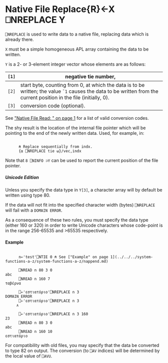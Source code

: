 




<h1 class="heading"><span class="name">Native File Replace</span><span class="command">{R}←X ⎕NREPLACE Y</span></h1>

`⎕NREPLACE` is used to write data to a native file, replacing data which is already there.


`X` must be a simple homogeneous APL array containing the data to be written.


`Y` is a 2- or 3-element integer vector whose elements are as follows:


| `[1]` | negative tie number, |
| --- | ---  |
| `[2]` | start byte, counting from 0, at which the data is to be written; the value `¯1` causes the data to be written from the current position in the file (initially, 0). |
| `[3]` | conversion code (optional). |



See ["Native File Read: " on page 1](../../../system-functions-a-z/system-functions-a-z/nread.md) for a list of valid conversion codes.


The shy result is the location of the internal file pointer which will be pointing to the end of the newly written data. Used, for example, in:
```apl

      ⍝ Replace sequentially from indx.
      {⍺ ⎕NREPLACE tie ⍵}/vec,indx 
```


Note that `8 ⎕NINFO ⊃Y`  can be used to report the current position of the file pointer.

##### Unicode Edition


Unless you specify the data type in `Y[3]`, a character array will by default be written using type 80.


If the data will not fit into the specified character width (bytes) `⎕NREPLACE` will fail with a `DOMAIN ERROR`.


As a consequence of these two rules, you must specify the data type (either 160 or 320) in order to write Unicode characters whose code-point is in the range 256-65535 and >65535 respectively.

#### Example
```apl

      n←'test'⎕NTIE 0 ⍝ See ["Example" on page 1](../../../system-functions-a-z/system-functions-a-z/nappend.md)

      ⎕NREAD n 80 3 0
abc
      ⎕NREAD n 160 7
ταβέρνα

      ⎕←'εστιατόριο'⎕NREPLACE n 3
DOMAIN ERROR
      ⎕←'εστιατόριο'⎕NREPLACE n 3
     ∧

      ⎕←'εστιατόριο'⎕NREPLACE n 3 160
23
      ⎕NREAD n 80 3 0
abc
      ⎕NREAD n 160 10
εστιατόριο
```


For compatibility with old files, you may specify that the data be converted to type 82 on output. The conversion (to `⎕AV` indices) will be determined by the local value of `⎕AVU`.


